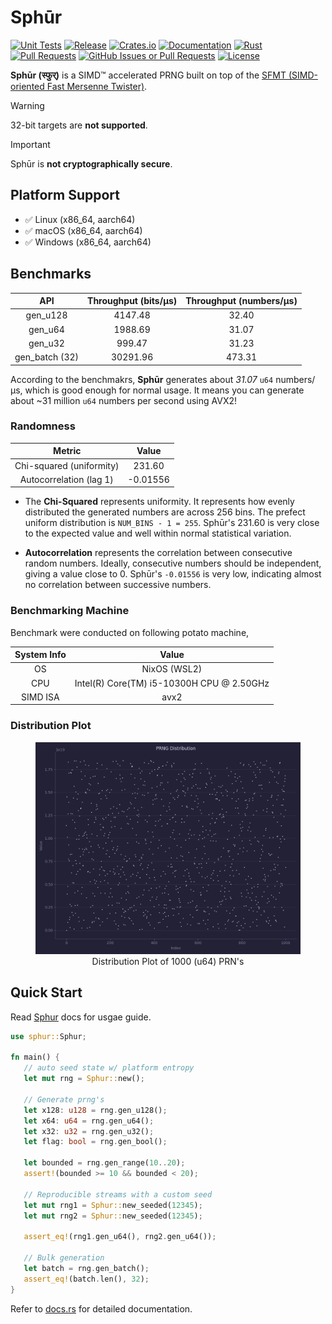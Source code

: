 # Sphūr

[![Unit Tests](https://github.com/frozen-lab/sphur/actions/workflows/unit_tests.yaml/badge.svg?branch=master)](https://github.com/frozen-lab/sphur/actions/workflows/unit_tests.yaml)
[![Release](https://github.com/frozen-lab/sphur/actions/workflows/release.yaml/badge.svg)](https://github.com/frozen-lab/sphur/actions/workflows/release.yaml)
[![Crates.io](https://img.shields.io/crates/v/sphur.svg)](https://crates.io/crates/sphur)
[![Documentation](https://docs.rs/sphur/badge.svg)](https://docs.rs/sphur)
[![Rust](https://img.shields.io/badge/rust-1.89.0%2B-blue.svg?maxAge=3600)](https://github.com/frozen-lab/sphur/)
[![Pull Requests](https://img.shields.io/github/issues-pr/frozen-lab/sphur?logo=github&logoColor=white)](https://github.com/frozen-lab/sphur/pulls)
[![GitHub Issues or Pull Requests](https://img.shields.io/github/issues/frozen-lab/sphur?logo=github&logoColor=white)](https://github.com/frozen-lab/sphur/issues)
[![License](https://img.shields.io/github/license/frozen-lab/sphur?logo=open-source-initiative&logoColor=white)](https://github.com/frozen-lab/sphur/blob/master/LICENSE)

**Sphūr (स्फुर्)** is a SIMD™ accelerated PRNG built on top of the
[SFMT (SIMD-oriented Fast Mersenne Twister)](https://www.math.sci.hiroshima-u.ac.jp/m-mat/MT/SFMT/).

> [!WARNING]
> 32-bit targets are **not supported**.

> [!IMPORTANT]
> Sphūr is **not cryptographically secure**.  

## Platform Support

- ✅ Linux (x86_64, aarch64)
- ✅ macOS (x86_64, aarch64)
- ✅ Windows (x86_64, aarch64)

## Benchmarks

| API            | Throughput (bits/µs) | Throughput (numbers/µs) |
|:--------------:|:--------------------:|:-----------------------:|
| gen_u128       |              4147.48 |                   32.40 |
| gen_u64        |              1988.69 |                   31.07 |
| gen_u32        |               999.47 |                   31.23 |
| gen_batch (32) |             30291.96 |                  473.31 |

According to the benchmakrs, **Sphūr** generates about _31.07_ `u64` numbers/µs,
which is good enough for normal usage. It means you can generate about ~31 million
`u64` numbers per second using AVX2!

### Randomness

| Metric                    | Value       |
|:-------------------------:|:-----------:|
| Chi-squared (uniformity)  |     231.60  |
| Autocorrelation (lag 1)   |   -0.01556  |

- The **Chi-Squared** represents uniformity. It represents how evenly distributed
the generated numbers are across 256 bins. The prefect uniform distribution
is `NUM_BINS - 1 = 255`. Sphūr's 231.60 is very close to the expected value and well
within normal statistical variation.

- **Autocorrelation** represents the correlation between consecutive random numbers.
Ideally, consecutive numbers should be independent, giving a value close to 0.
Sphūr's `-0.01556` is very low, indicating almost no correlation between successive numbers.

### Benchmarking Machine

Benchmark were conducted on following potato machine,

| System Info     | Value                                       |
|:---------------:|:-------------------------------------------:|
| OS              | NixOS (WSL2)                                |
| CPU             | Intel(R) Core(TM) i5-10300H CPU @ 2.50GHz   |
| SIMD ISA        | avx2                                        |

### Distribution Plot

<div align="center">
 <figure>
   <img src="https://raw.githubusercontent.com/frozen-lab/sphur/refs/heads/master/assets/dist_plot.png" alt="Distribution Plot" />
   <figcaption>Distribution Plot of 1000 (u64) PRN's</figcaption>
 </figure>
</div>

## Quick Start

Read [Sphur](https://docs.rs/sphur/latest/sphur/struct.Sphur.html) docs for usgae guide.

```rs
use sphur::Sphur;

fn main() {
   // auto seed state w/ platform entropy
   let mut rng = Sphur::new();

   // Generate prng's
   let x128: u128 = rng.gen_u128();
   let x64: u64 = rng.gen_u64();
   let x32: u32 = rng.gen_u32();
   let flag: bool = rng.gen_bool();

   let bounded = rng.gen_range(10..20);
   assert!(bounded >= 10 && bounded < 20);

   // Reproducible streams with a custom seed
   let mut rng1 = Sphur::new_seeded(12345);
   let mut rng2 = Sphur::new_seeded(12345);

   assert_eq!(rng1.gen_u64(), rng2.gen_u64());

   // Bulk generation
   let batch = rng.gen_batch();
   assert_eq!(batch.len(), 32);
}
```

Refer to [docs.rs](https://docs.rs/sphur/latest/sphur/) for detailed documentation.
